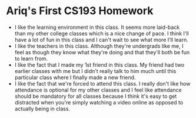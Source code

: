 # Ariq's First CS193 Homework

- I like the learning environment in this class. It seems more laid-back than my other college classes which is a nice change of pace. I think I'll have a lot of fun in this class and I can't wait to see what more I'll learn.
- I like the teachers in this class. Although they're undergrads like me, I feel as though they know what they're doing and that they'll both be fun to learn from.
- I like the fact that I made my 1st friend in this class. My friend had two earlier classes with me but I didn't really talk to him much until this particular class where I finally made a new friend.
- I like the fact that we're forced to attend this class. I really don't like how attendance is optional for my other classes and I feel like attendance should be mandatory for all classes because I think it's easy to get distracted when you're simply watching a video online as opposed to actually being in class.

